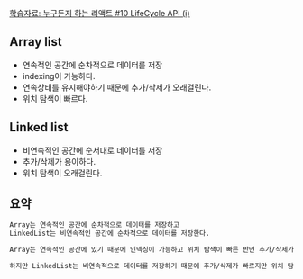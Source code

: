 [학습자료: 누구든지 하는 리액트 #10 LifeCycle API (i)](https://www.youtube.com/watch?v=Na_kP7X6KGs)

## Array list

- 연속적인 공간에 순차적으로 데이터를 저장
- indexing이 가능하다.
- 연속상태를 유지해야하기 때문에 추가/삭제가 오래걸린다.
- 위치 탐색이 빠르다.

## Linked list
- 비연속적인 공간에 순서대로 데이터를 저장
- 추가/삭제가 용이하다.
- 위치 탐색이 오래걸린다.

## 요약
```markdown
Array는 연속적인 공간에 순차적으로 데이터를 저장하고
LinkedList는 비연속적인 공간에 순차적으로 데이터를 저장한다.

Array는 연속적인 공간에 있기 때문에 인덱싱이 가능하고 위치 탐색이 빠른 반면 추가/삭제가 오래걸린다.

하지만 LinkedList는 비연속적으로 데이터를 저장하기 때문에 추가/삭제가 빠르지만 위치 탐색이 오래걸린다.
```